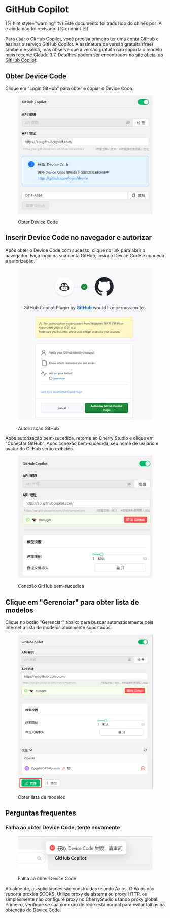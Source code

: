 # GitHub Copilot


{% hint style="warning" %}
Este documento foi traduzido do chinês por IA e ainda não foi revisado.
{% endhint %}




Para usar o GitHub Copilot, você precisa primeiro ter uma conta GitHub e assinar o serviço GitHub Copilot. A assinatura da versão gratuita (free) também é válida, mas observe que a versão gratuita não suporta o modelo mais recente Claude 3.7. Detalhes podem ser encontrados no [site oficial do GitHub Copilot](https://github.com/features/copilot).

## Obter Device Code

Clique em "Login GitHub" para obter e copiar o Device Code.

<figure><img src="../../.gitbook/assets/获取DeviceCode.png" alt="Exemplo de obtenção do Device Code"><figcaption><p>Obter Device Code</p></figcaption></figure>

## Inserir Device Code no navegador e autorizar

Após obter o Device Code com sucesso, clique no link para abrir o navegador. Faça login na sua conta GitHub, insira o Device Code e conceda a autorização.

<figure><img src="../../.gitbook/assets/GitHub授权.png" alt="Exemplo de autorização GitHub"><figcaption><p>Autorização GitHub</p></figcaption></figure>

Após autorização bem-sucedida, retorne ao Cherry Studio e clique em "Conectar GitHub". Após conexão bem-sucedida, seu nome de usuário e avatar do GitHub serão exibidos.

<figure><img src="../../.gitbook/assets/GitHub连接成功.png" alt="Exemplo de conexão GitHub bem-sucedida"><figcaption><p>Conexão GitHub bem-sucedida</p></figcaption></figure>

## Clique em "Gerenciar" para obter lista de modelos

Clique no botão "Gerenciar" abaixo para buscar automaticamente pela Internet a lista de modelos atualmente suportados.

<figure><img src="../../.gitbook/assets/管理按钮获取模型列表.png" alt="Exemplo do botão Gerenciar para obter lista de modelos"><figcaption><p>Obter lista de modelos</p></figcaption></figure>

## Perguntas frequentes

### Falha ao obter Device Code, tente novamente

<figure><img src="../../.gitbook/assets/获取DeviceCode失败.png" alt="Exemplo de falha ao obter Device Code"><figcaption><p>Falha ao obter Device Code</p></figcaption></figure>

Atualmente, as solicitações são construídas usando Axios. O Axios não suporta proxies SOCKS. Utilize proxy de sistema ou proxy HTTP, ou simplesmente não configure proxy no CherryStudio usando proxy global. Primeiro, verifique se sua conexão de rede está normal para evitar falhas na obtenção do Device Code.
